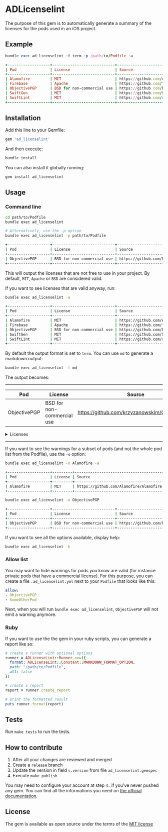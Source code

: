 # ADLicenselint

The purpose of this gem is to automatically generate a summary of the licenses for the pods used in
an iOS project.

## Example

```ruby
bundle exec ad_licenselint -f term -p /path/to/Podfile -a

+-------------------+----------------------------+-----------------------------------------------+
| Pod               | License                    | Source                                        |
+-------------------+----------------------------+-----------------------------------------------+
| Alamofire         | MIT                        | https://github.com/Alamofire/Alamofire        |
| Firebase          | Apache                     | https://github.com/firebase/firebase-ios-sdk  |
| ObjectivePGP      | BSD for non-commercial use | https://github.com/krzyzanowskim/ObjectivePGP |
| SwiftGen          | MIT                        | https://github.com/SwiftGen/SwiftGen          |
| SwiftLint         | MIT                        | https://github.com/realm/SwiftLint            |
+-------------------+----------------------------+-----------------------------------------------+
```

## Installation

Add this line to your Gemfile:

```ruby
gem 'ad_licenselint'
```

And then execute:

```ruby
bundle install
```

You can also install it globally running:

```ruby
gem install ad_licenselint
```

## Usage

### Command line

```bash
cd path/to/Podfile
bundle exec ad_licenselint

# Alternatively, use the -p option
bundle exec ad_licenselint -p path/to/Podfile

+-------------------+----------------------------+-----------------------------------------------+
| Pod               | License                    | Source                                        |
+-------------------+----------------------------+-----------------------------------------------+
| ObjectivePGP      | BSD for non-commercial use | https://github.com/krzyzanowskim/ObjectivePGP |
+-------------------+----------------------------+-----------------------------------------------+
```

This will output the licenses that are not free to use in your project. By default, `MIT`, `Apache`
or `BSD` are considered valid.

If you want to see licenses that are valid anyway, run:

```bash
bundle exec ad_licenselint -a

+-------------------+----------------------------+-----------------------------------------------+
| Pod               | License                    | Source                                        |
+-------------------+----------------------------+-----------------------------------------------+
| Alamofire         | MIT                        | https://github.com/Alamofire/Alamofire        |
| Firebase          | Apache                     | https://github.com/firebase/firebase-ios-sdk  |
| ObjectivePGP      | BSD for non-commercial use | https://github.com/krzyzanowskim/ObjectivePGP |
| SwiftGen          | MIT                        | https://github.com/SwiftGen/SwiftGen          |
| SwiftLint         | MIT                        | https://github.com/realm/SwiftLint            |
+-------------------+----------------------------+-----------------------------------------------+
```

By default the output format is set to `term`. You can use `md` to generate a markdown output:

```bash
bundle exec ad_licenselint -f md
```

The output becomes:

---

| Pod | License | Source |
| --- | --- | --- |
| ObjectivePGP | BSD for non-commercial use | https://github.com/krzyzanowskim/ObjectivePGP |

<details>

<summary>Licenses</summary>

### ObjectivePGP

```markdown
The ObjectivePGP stays under a dual license:

====================================================================
Free for non-commercial use:

Copyright (C) 2014-2017, Marcin Krzyżanowski All rights reserved.

Redistribution and use in source and binary forms, with or without
modification, are permitted provided that the following conditions are met:

- Non-commercial use

- Redistributions of source code must retain the above copyright notice, this
  list of conditions and the following disclaimer.

- Redistributions in binary form must reproduce the above copyright notice,
  this list of conditions and the following disclaimer in the documentation
  and/or other materials provided with the distribution.

THIS SOFTWARE IS PROVIDED BY THE COPYRIGHT HOLDERS AND CONTRIBUTORS "AS IS"
AND ANY EXPRESS OR IMPLIED WARRANTIES, INCLUDING, BUT NOT LIMITED TO, THE
IMPLIED WARRANTIES OF MERCHANTABILITY AND FITNESS FOR A PARTICULAR PURPOSE ARE
DISCLAIMED. IN NO EVENT SHALL THE COPYRIGHT HOLDER OR CONTRIBUTORS BE LIABLE
FOR ANY DIRECT, INDIRECT, INCIDENTAL, SPECIAL, EXEMPLARY, OR CONSEQUENTIAL
DAMAGES (INCLUDING, BUT NOT LIMITED TO, PROCUREMENT OF SUBSTITUTE GOODS OR
SERVICES; LOSS OF USE, DATA, OR PROFITS; OR BUSINESS INTERRUPTION) HOWEVER
CAUSED AND ON ANY THEORY OF LIABILITY, WHETHER IN CONTRACT, STRICT LIABILITY,
OR TORT (INCLUDING NEGLIGENCE OR OTHERWISE) ARISING IN ANY WAY OUT OF THE USE
OF THIS SOFTWARE, EVEN IF ADVISED OF THE POSSIBILITY OF SUCH DAMAGE.

====================================================================
Paid for commercial use:

Commercial-use license to use in commercial products. Please contact me via email (marcin@krzyzanowskim.com) for details.
```

</details>

---

If you want to see the warnings for a subset of pods (and not the whole pod list from the Podfile),
use the `-o` option:

```bash
bundle exec ad_licenselint -o Alamofire -a

+-------------------+---------+----------------------------------------------------+
| Pod               | License | Source                                             |
+-------------------+---------+----------------------------------------------------+
| Alamofire         | MIT     | https://github.com/Alamofire/Alamofire             |
+-------------------+---------+----------------------------------------------------+
```

```bash
bundle exec ad_licenselint -o ObjectivePGP

+-------------------+----------------------------+-----------------------------------------------+
| Pod               | License                    | Source                                        |
+-------------------+----------------------------+-----------------------------------------------+
| ObjectivePGP      | BSD for non-commercial use | https://github.com/krzyzanowskim/ObjectivePGP |
+-------------------+----------------------------+-----------------------------------------------+
```

If you want to see all the options available, display help:

```bash
bundle exec ad_licenselint -h
```

### Allow list

You may want to hide warnings for pods you know are valid (for instance private pods that have a
commercial license). For this purpose, you can create a file `.ad_licenselint.yml` next to your
`Podfile` that looks like this:

```yaml
allow:
- ObjectivePGP
- SomeOtherPod
```

Next, when you will run `bundle exec ad_licenselint`, `ObjectivePGP` will not emit a warning anymore.

### Ruby

If you want to use the the gem in your ruby scripts, you can generate a report like so:

```ruby
# create a runner with optional options
runner = ADLicenseLint::Runner.new({
  format: ADLicenseLint::Constant::MARKDOWN_FORMAT_OPTION,
  path: "/path/to/Podfile",
  all: false
})

# create a report
report = runner.create_report

# print the formatted result
puts runner.format(report)
```

## Tests

Run `make tests` to run the tests.

## How to contribute

1. After all your changes are reviewed and merged
2. Create a `release` branch
3. Update the version in field `s.version` from file `ad_licenselint.gemspec`
4. Execute `make publish`

You may need to configure your account at step `4.` if you've never pushed any gem. You can find all the informations you need on [the official documentation](https://guides.rubygems.org/make-your-own-gem/#your-first-gem).

## License

The gem is available as open source under the terms of the
[MIT license](http://opensource.org/licenses/mit-license.php)
